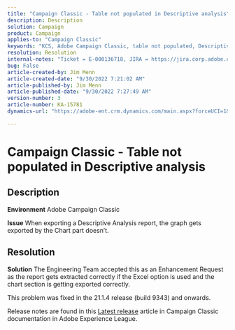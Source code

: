 ```yaml
---
title: "Campaign Classic - Table not populated in Descriptive analysis"
description: Description
solution: Campaign
product: Campaign
applies-to: "Campaign Classic"
keywords: "KCS, Adobe Campaign Classic, table not populated, Descriptive analysis, FAQ"
resolution: Resolution
internal-notes: "Ticket = E-000136718, JIRA = https://jira.corp.adobe.com/browse/NEO-24963"
bug: False
article-created-by: Jim Menn
article-created-date: "9/30/2022 7:21:02 AM"
article-published-by: Jim Menn
article-published-date: "9/30/2022 7:27:49 AM"
version-number: 3
article-number: KA-15781
dynamics-url: "https://adobe-ent.crm.dynamics.com/main.aspx?forceUCI=1&pagetype=entityrecord&etn=knowledgearticle&id=7872c36a-9040-ed11-9db1-0022480866ad"

---
```

# Campaign Classic - Table not populated in Descriptive analysis

## Description


<b>Environment</b>
 Adobe Campaign Classic

<b>Issue</b>
 When exporting a Descriptive Analysis report, the graph gets exported by the Chart part doesn’t.


## Resolution


<b>Solution</b>
The Engineering Team accepted this as an Enhancement Request as the report gets extracted correctly if the Excel option is used and the chart section is getting exported correctly.

This problem was fixed in the 21.1.4 release (build 9343) and onwards.

Release notes are found in this [Latest release](https://experienceleague.adobe.com/docs/campaign-classic/using/release-notes/latest-release.html?lang=en) article in Campaign Classic documentation in Adobe Experience League.
